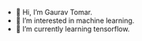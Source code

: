 - 👋 Hi, I’m Gaurav Tomar.
- 👀 I’m interested in machine learning.
- 🌱 I’m currently learning tensorflow.

<!---
TOMAp-Gaurav/TOMAp-Gaurav is a ✨ special ✨ repository because its `README.md` (this file) appears on your GitHub profile.
You can click the Preview link to take a look at your changes.
--->
